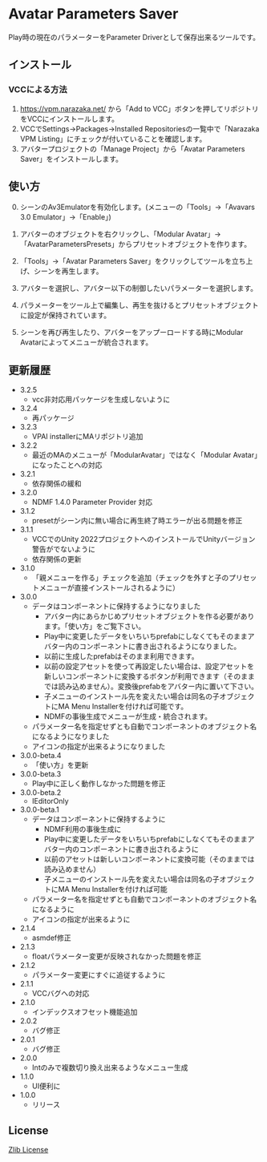# Avatar Parameters Saver

Play時の現在のパラメーターをParameter Driverとして保存出来るツールです。

## インストール

### VCCによる方法

1. https://vpm.narazaka.net/ から「Add to VCC」ボタンを押してリポジトリをVCCにインストールします。
2. VCCでSettings→Packages→Installed Repositoriesの一覧中で「Narazaka VPM Listing」にチェックが付いていることを確認します。
3. アバタープロジェクトの「Manage Project」から「Avatar Parameters Saver」をインストールします。

## 使い方

0. シーンのAv3Emulatorを有効化します。(メニューの「Tools」→「Avavars 3.0 Emulator」→「Enable」)

1. アバターのオブジェクトを右クリックし、「Modular Avatar」→「AvatarParametersPresets」からプリセットオブジェクトを作ります。

2. 「Tools」→「Avatar Parameters Saver」をクリックしてツールを立ち上げ、シーンを再生します。

3. アバターを選択し、アバター以下の制御したいパラメーターを選択します。

4. パラメーターをツール上で編集し、再生を抜けるとプリセットオブジェクトに設定が保持されています。

5. シーンを再び再生したり、アバターをアップーロードする時にModular Avatarによってメニューが統合されます。

## 更新履歴

- 3.2.5
  - vcc非対応用パッケージを生成しないように
- 3.2.4
  - 再パッケージ
- 3.2.3
  - VPAI installerにMAリポジトリ追加
- 3.2.2
  - 最近のMAのメニューが「ModularAvatar」ではなく「Modular Avatar」になったことへの対応
- 3.2.1
  - 依存関係の緩和
- 3.2.0
  - NDMF 1.4.0 Parameter Provider 対応
- 3.1.2
  - presetがシーン内に無い場合に再生終了時エラーが出る問題を修正
- 3.1.1
  - VCCでのUnity 2022プロジェクトへのインストールでUnityバージョン警告がでないように
  - 依存関係の更新
- 3.1.0
  - 「親メニューを作る」チェックを追加（チェックを外すと子のプリセットメニューが直接インストールされるように）
- 3.0.0
  - データはコンポーネントに保持するようになりました
    - アバター内にあらかじめプリセットオブジェクトを作る必要があります。「使い方」をご覧下さい。
    - Play中に変更したデータをいちいちprefabにしなくてもそのままアバター内のコンポーネントに書き出されるようになりました。
    - 以前に生成したprefabはそのまま利用できます。
    - 以前の設定アセットを使って再設定したい場合は、設定アセットを新しいコンポーネントに変換するボタンが利用できます（そのままでは読み込めません）。変換後prefabをアバター内に置いて下さい。
    - 子メニューのインストール先を変えたい場合は同名の子オブジェクトにMA Menu Installerを付ければ可能です。
    - NDMFの事後生成でメニューが生成・統合されます。
  - パラメーター名を指定せずとも自動でコンポーネントのオブジェクト名になるようになりました
  - アイコンの指定が出来るようになりました
- 3.0.0-beta.4
  - 「使い方」を更新
- 3.0.0-beta.3
  - Play中に正しく動作しなかった問題を修正
- 3.0.0-beta.2
  - IEditorOnly
- 3.0.0-beta.1
  - データはコンポーネントに保持するように
    - NDMF利用の事後生成に
    - Play中に変更したデータをいちいちprefabにしなくてもそのままアバター内のコンポーネントに書き出されるように
    - 以前のアセットは新しいコンポーネントに変換可能（そのままでは読み込めません）
    - 子メニューのインストール先を変えたい場合は同名の子オブジェクトにMA Menu Installerを付ければ可能
  - パラメーター名を指定せずとも自動でコンポーネントのオブジェクト名になるように
  - アイコンの指定が出来るように
- 2.1.4
  - asmdef修正
- 2.1.3
  - floatパラメーター変更が反映されなかった問題を修正
- 2.1.2
  - パラメーター変更にすぐに追従するように
- 2.1.1
  - VCCバグへの対応
- 2.1.0
  - インデックスオフセット機能追加
- 2.0.2
  - バグ修正
- 2.0.1
  - バグ修正
- 2.0.0
  - Intのみで複数切り換え出来るようなメニュー生成
- 1.1.0
  - UI便利に
- 1.0.0
  - リリース

## License

[Zlib License](LICENSE.txt)
